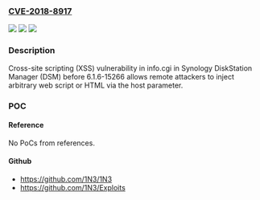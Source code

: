### [CVE-2018-8917](https://cve.mitre.org/cgi-bin/cvename.cgi?name=CVE-2018-8917)
![](https://img.shields.io/static/v1?label=Product&message=DiskStation%20Manager%20(DSM)&color=blue)
![](https://img.shields.io/static/v1?label=Version&message=n%2Fa&color=blue)
![](https://img.shields.io/static/v1?label=Vulnerability&message=Cross-site%20Scripting%20(CWE-79)&color=brighgreen)

### Description

Cross-site scripting (XSS) vulnerability in info.cgi in Synology DiskStation Manager (DSM) before 6.1.6-15266 allows remote attackers to inject arbitrary web script or HTML via the host parameter.

### POC

#### Reference
No PoCs from references.

#### Github
- https://github.com/1N3/1N3
- https://github.com/1N3/Exploits

